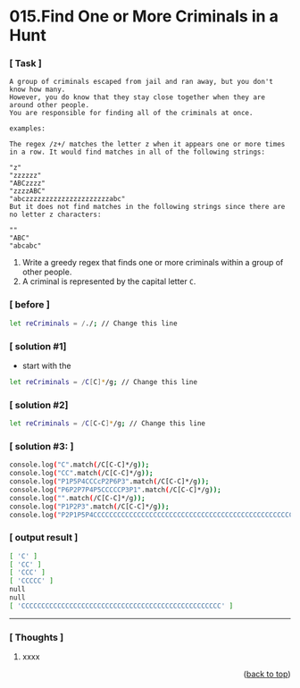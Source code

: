 <a name="topage"></a>

# 015.Find One or More Criminals in a Hunt

### [ Task ]
```
A group of criminals escaped from jail and ran away, but you don't know how many.
However, you do know that they stay close together when they are around other people.
You are responsible for finding all of the criminals at once.

examples:

The regex /z+/ matches the letter z when it appears one or more times in a row. It would find matches in all of the following strings:

"z"
"zzzzzz"
"ABCzzzz"
"zzzzABC"
"abczzzzzzzzzzzzzzzzzzzzzabc"
But it does not find matches in the following strings since there are no letter z characters:

""
"ABC"
"abcabc"
```

  1. Write a greedy regex that finds one or more criminals within a group of other people.
  2. A criminal is represented by the capital letter `C`.


### [ before ]

```sh
let reCriminals = /./; // Change this line
```

### [ solution #1]
* start with the 

```sh
let reCriminals = /C[C]*/g; // Change this line
```

### [ solution #2]

```sh
let reCriminals = /C[C-C]*/g; // Change this line
```

### [ solution #3: ]

```sh
console.log("C".match(/C[C-C]*/g));
console.log("CC".match(/C[C-C]*/g));
console.log("P1P5P4CCCcP2P6P3".match(/C[C-C]*/g));
console.log("P6P2P7P4P5CCCCCP3P1".match(/C[C-C]*/g));
console.log("".match(/C[C-C]*/g));
console.log("P1P2P3".match(/C[C-C]*/g));
console.log("P2P1P5P4CCCCCCCCCCCCCCCCCCCCCCCCCCCCCCCCCCCCCCCCCCCCCCCCCCP3".match(/C[C-C]*/g));
```

### [ output result ]

```sh
[ 'C' ]
[ 'CC' ]
[ 'CCC' ]
[ 'CCCCC' ]
null
null
[ 'CCCCCCCCCCCCCCCCCCCCCCCCCCCCCCCCCCCCCCCCCCCCCCCCCC' ]
```

-----

### [ Thoughts ]

  1. xxxx
  

<p align="right">(<a href="#topage">back to top</a>)</p>
<br/>
<br/>
